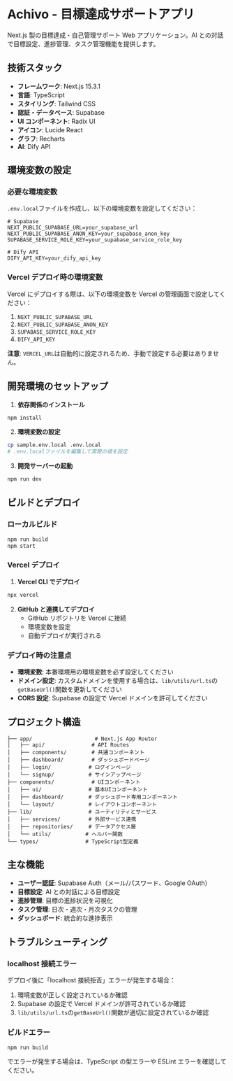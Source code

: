 # Achivo - 目標達成サポートアプリ

Next.js 製の目標達成・自己管理サポート Web アプリケーション。AI との対話で目標設定、進捗管理、タスク管理機能を提供します。

## 技術スタック

- **フレームワーク**: Next.js 15.3.1
- **言語**: TypeScript
- **スタイリング**: Tailwind CSS
- **認証・データベース**: Supabase
- **UI コンポーネント**: Radix UI
- **アイコン**: Lucide React
- **グラフ**: Recharts
- **AI**: Dify API

## 環境変数の設定

### 必要な環境変数

`.env.local`ファイルを作成し、以下の環境変数を設定してください：

```env
# Supabase
NEXT_PUBLIC_SUPABASE_URL=your_supabase_url
NEXT_PUBLIC_SUPABASE_ANON_KEY=your_supabase_anon_key
SUPABASE_SERVICE_ROLE_KEY=your_supabase_service_role_key

# Dify API
DIFY_API_KEY=your_dify_api_key
```

### Vercel デプロイ時の環境変数

Vercel にデプロイする際は、以下の環境変数を Vercel の管理画面で設定してください：

1. `NEXT_PUBLIC_SUPABASE_URL`
2. `NEXT_PUBLIC_SUPABASE_ANON_KEY`
3. `SUPABASE_SERVICE_ROLE_KEY`
4. `DIFY_API_KEY`

**注意**: `VERCEL_URL`は自動的に設定されるため、手動で設定する必要はありません。

## 開発環境のセットアップ

1. **依存関係のインストール**

```bash
npm install
```

2. **環境変数の設定**

```bash
cp sample.env.local .env.local
# .env.localファイルを編集して実際の値を設定
```

3. **開発サーバーの起動**

```bash
npm run dev
```

## ビルドとデプロイ

### ローカルビルド

```bash
npm run build
npm start
```

### Vercel デプロイ

1. **Vercel CLI でデプロイ**

```bash
npx vercel
```

2. **GitHub と連携してデプロイ**
   - GitHub リポジトリを Vercel に接続
   - 環境変数を設定
   - 自動デプロイが実行される

### デプロイ時の注意点

- **環境変数**: 本番環境用の環境変数を必ず設定してください
- **ドメイン設定**: カスタムドメインを使用する場合は、`lib/utils/url.ts`の`getBaseUrl()`関数を更新してください
- **CORS 設定**: Supabase の設定で Vercel ドメインを許可してください

## プロジェクト構造

```
├── app/                    # Next.js App Router
│   ├── api/               # API Routes
│   ├── components/        # 共通コンポーネント
│   ├── dashboard/         # ダッシュボードページ
│   ├── login/            # ログインページ
│   └── signup/           # サインアップページ
├── components/            # UIコンポーネント
│   ├── ui/               # 基本UIコンポーネント
│   ├── dashboard/        # ダッシュボード専用コンポーネント
│   └── layout/           # レイアウトコンポーネント
├── lib/                  # ユーティリティとサービス
│   ├── services/         # 外部サービス連携
│   ├── repositories/     # データアクセス層
│   └── utils/           # ヘルパー関数
└── types/               # TypeScript型定義
```

## 主な機能

- **ユーザー認証**: Supabase Auth（メール/パスワード、Google OAuth）
- **目標設定**: AI との対話による目標設定
- **進捗管理**: 目標の進捗状況を可視化
- **タスク管理**: 日次・週次・月次タスクの管理
- **ダッシュボード**: 統合的な進捗表示

## トラブルシューティング

### localhost 接続エラー

デプロイ後に「localhost 接続拒否」エラーが発生する場合：

1. 環境変数が正しく設定されているか確認
2. Supabase の設定で Vercel ドメインが許可されているか確認
3. `lib/utils/url.ts`の`getBaseUrl()`関数が適切に設定されているか確認

### ビルドエラー

```bash
npm run build
```

でエラーが発生する場合は、TypeScript の型エラーや ESLint エラーを確認してください。
